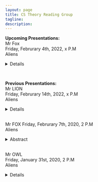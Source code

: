 ```yaml
---
layout: page
title: CS Theory Reading Group 
tagline: 
description: 
---
```

**Upcoming Presentations:**  
Mr Fox  
Friday, Februrary 4th, 2022, x P.M   
Aliens
<details>  
  <summary>Details </summary>  
  **Title**
  Umm! 
</details>     
<p>&nbsp;</p>

**Previous Presentations:**   
Mr LION   
Friday, Februrary 14th, 2022, x P.M   
Aliens
<details>  
  <summary>Details</summary>
 **Title:** yuu 
  
 **Abstract:** ummmm
  
 </details>   
&nbsp;


Mr FOX
Friday, Februrary 7th, 2020, 2 P.M   
Aliens
<details>  
  <summary>Abstract</summary>
 **Title:** hhhh  
  
  
 </details>   
&nbsp;

Mr OWL     
Friday, January 31st, 2020, 2 P.M   
Aliens
<details>  
  <summary>Details</summary>
  **Title:** TTT   
  
  **Abstract:** blahhh.
</details>  
